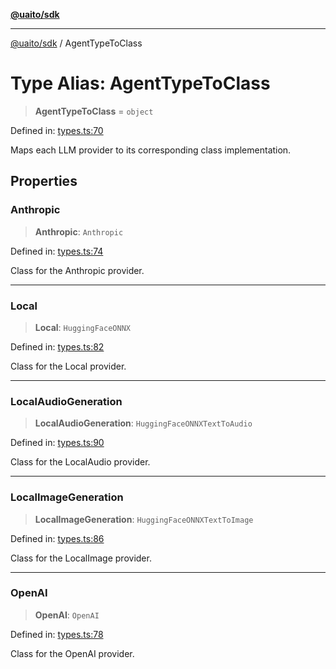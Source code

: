 [**@uaito/sdk**](../README.md)

***

[@uaito/sdk](../README.md) / AgentTypeToClass

# Type Alias: AgentTypeToClass

> **AgentTypeToClass** = `object`

Defined in: [types.ts:70](https://github.com/elribonazo/uaito/blob/a99e7bcbdb0358b1999f9ce76755884ba2c23b7e/packages/sdk/src/types.ts#L70)

Maps each LLM provider to its corresponding class implementation.

## Properties

### Anthropic

> **Anthropic**: `Anthropic`

Defined in: [types.ts:74](https://github.com/elribonazo/uaito/blob/a99e7bcbdb0358b1999f9ce76755884ba2c23b7e/packages/sdk/src/types.ts#L74)

Class for the Anthropic provider.

***

### Local

> **Local**: `HuggingFaceONNX`

Defined in: [types.ts:82](https://github.com/elribonazo/uaito/blob/a99e7bcbdb0358b1999f9ce76755884ba2c23b7e/packages/sdk/src/types.ts#L82)

Class for the Local provider.

***

### LocalAudioGeneration

> **LocalAudioGeneration**: `HuggingFaceONNXTextToAudio`

Defined in: [types.ts:90](https://github.com/elribonazo/uaito/blob/a99e7bcbdb0358b1999f9ce76755884ba2c23b7e/packages/sdk/src/types.ts#L90)

Class for the LocalAudio provider.

***

### LocalImageGeneration

> **LocalImageGeneration**: `HuggingFaceONNXTextToImage`

Defined in: [types.ts:86](https://github.com/elribonazo/uaito/blob/a99e7bcbdb0358b1999f9ce76755884ba2c23b7e/packages/sdk/src/types.ts#L86)

Class for the LocalImage provider.

***

### OpenAI

> **OpenAI**: `OpenAI`

Defined in: [types.ts:78](https://github.com/elribonazo/uaito/blob/a99e7bcbdb0358b1999f9ce76755884ba2c23b7e/packages/sdk/src/types.ts#L78)

Class for the OpenAI provider.
